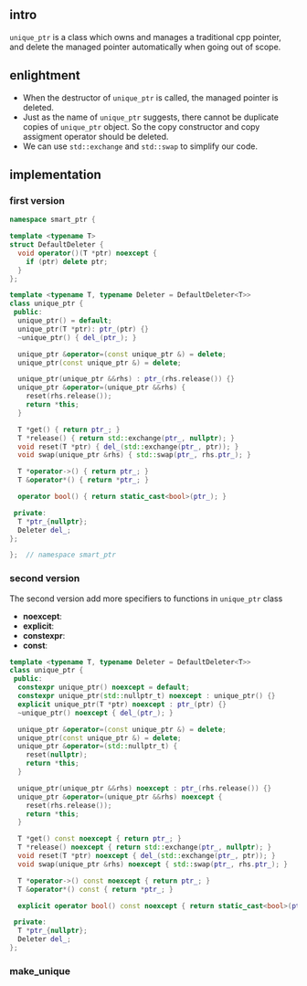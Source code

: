 <!-- --- -->
<!-- title: implement a simple c++ unique_ptr -->
<!-- date: 2022-03-09 23:21:09 -->
<!-- tags: ["cpp"] -->
<!-- draft: true -->
<!-- --- -->

## intro

`unique_ptr` is a class which owns and manages a traditional cpp pointer, and delete the managed pointer automatically when going out of scope.

## enlightment

* When the destructor of `unique_ptr` is called, the managed pointer is deleted.
* Just as the name of `unique_ptr` suggests, there cannot be duplicate copies of `unique_ptr` object. So the copy constructor and copy assigment operator should be deleted.
* We can use `std::exchange` and `std::swap` to simplify our code.

## implementation

### first version

```cpp
namespace smart_ptr {

template <typename T>
struct DefaultDeleter {
  void operator()(T *ptr) noexcept {
    if (ptr) delete ptr;
  }
};

template <typename T, typename Deleter = DefaultDeleter<T>>
class unique_ptr {
 public:
  unique_ptr() = default;
  unique_ptr(T *ptr): ptr_(ptr) {}
  ~unique_ptr() { del_(ptr_); }

  unique_ptr &operator=(const unique_ptr &) = delete;
  unique_ptr(const unique_ptr &) = delete;

  unique_ptr(unique_ptr &&rhs) : ptr_(rhs.release()) {}
  unique_ptr &operator=(unique_ptr &&rhs) {
    reset(rhs.release());
    return *this;
  }

  T *get() { return ptr_; }
  T *release() { return std::exchange(ptr_, nullptr); }
  void reset(T *ptr) { del_(std::exchange(ptr_, ptr)); }
  void swap(unique_ptr &rhs) { std::swap(ptr_, rhs.ptr_); }

  T *operator->() { return ptr_; }
  T &operator*() { return *ptr_; }

  operator bool() { return static_cast<bool>(ptr_); }

 private:
  T *ptr_{nullptr};
  Deleter del_;
};

};  // namespace smart_ptr
```

### second version

The second version add more specifiers to functions in `unique_ptr` class

* **noexcept**:
* **explicit**:
* **constexpr**:
* **const**: 

```cpp
template <typename T, typename Deleter = DefaultDeleter<T>>
class unique_ptr {
 public:
  constexpr unique_ptr() noexcept = default;
  constexpr unique_ptr(std::nullptr_t) noexcept : unique_ptr() {}
  explicit unique_ptr(T *ptr) noexcept : ptr_(ptr) {}
  ~unique_ptr() noexcept { del_(ptr_); }

  unique_ptr &operator=(const unique_ptr &) = delete;
  unique_ptr(const unique_ptr &) = delete;
  unique_ptr &operator=(std::nullptr_t) {
    reset(nullptr);
    return *this;
  }

  unique_ptr(unique_ptr &&rhs) noexcept : ptr_(rhs.release()) {}
  unique_ptr &operator=(unique_ptr &&rhs) noexcept {
    reset(rhs.release());
    return *this;
  }

  T *get() const noexcept { return ptr_; }
  T *release() noexcept { return std::exchange(ptr_, nullptr); }
  void reset(T *ptr) noexcept { del_(std::exchange(ptr_, ptr)); }
  void swap(unique_ptr &rhs) noexcept { std::swap(ptr_, rhs.ptr_); }

  T *operator->() const noexcept { return ptr_; }
  T &operator*() const { return *ptr_; }

  explicit operator bool() const noexcept { return static_cast<bool>(ptr_); }

 private:
  T *ptr_{nullptr};
  Deleter del_;
};
```

### make_unique
